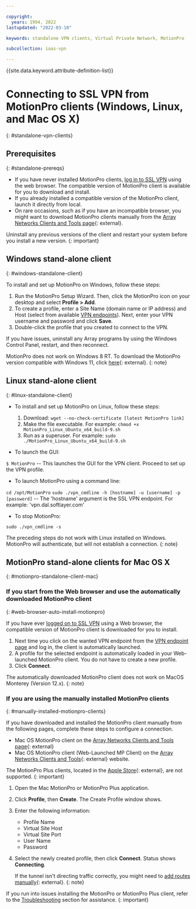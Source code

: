 ```yaml
---

copyright:
  years: 1994, 2022
lastupdated: "2022-03-10"

keywords: standalone VPN clients, Virtual Private Network, MotionPro

subcollection: iaas-vpn

---
```


{{site.data.keyword.attribute-definition-list}}

# Connecting to SSL VPN from MotionPro clients (Windows, Linux, and Mac OS X)
{: #standalone-vpn-clients}

## Prerequisites
{: #standalone-prereqs}

* If you have never installed MotionPro clients, [log in to SSL VPN](/docs/iaas-vpn?topic=iaas-vpn-getting-started#login-to-the-vpn) using the web browser. The compatible version of MotionPro client is available for you to download and install.
* If you already installed a compatible version of the MotionPro client, launch it directly from local.  
* On rare occasions, such as if you have an incompatible browser, you might want to download MotionPro clients manually from the [Array Networks Clients and Tools page](https://support.arraynetworks.net/prx/001/http/supportportal.arraynetworks.net/downloads/downloads.html){: external}. 

Uninstall any previous versions of the client and restart your system before you install a new version.
{: important}

## Windows stand-alone client
{: #windows-standalone-client}

To install and set up MotionPro on Windows, follow these steps:

1. Run the MotionPro Setup Wizard. Then, click the MotionPro icon on your desktop and select **Profile > Add**.
1. To create a profile, enter a Site Name (domain name or IP address) and Host (select from available [VPN endpoints](/docs/iaas-vpn?topic=iaas-vpn-available-vpn-endpoints)). Next, enter your VPN username and password and click **Save**.
1. Double-click the profile that you created to connect to the VPN.

If you have issues, uninstall any Array programs by using the Windows Control Panel, restart, and then reconnect.

   MotionPro does not work on Windows 8 RT. To download the MotionPro version compatible with Windows 11, click [here](https://support.arraynetworks.net/prx/000/http/supportportal.arraynetworks.net/downloads/motionpro/Windows/Win11/MotionProSetup_win11.zip){: external}.
   {: note}

## Linux stand-alone client
{: #linux-standalone-client}

* To install and set up MotionPro on Linux, follow these steps:
   
   1. Download: `wget --no-check-certificate [latest MotionPro link]`
   1. Make the file executable. For example: `chmod +x MotionPro_Linux_Ubuntu_x64_build-9.sh`
   1. Run as a superuser. For example: `sudo ./MotionPro_Linux_Ubuntu_x64_build-9.sh`
   
* To launch the GUI:

`$ MotionPro` -- This launches the GUI for the VPN client. Proceed to set up the VPN profile.

* To launch MotionPro using a command line:

`cd /opt/MotionPro`
`sudo ./vpn_cmdline -h [hostname] -u [username] -p [password]` -- The 'hostname' argument is the SSL VPN endpoint. For example: 'vpn.dal.softlayer.com'

* To stop MotionPro:

`sudo ./vpn_cmdline -s`

The preceding steps do not work with Linux installed on Windows. MotionPro will authenticate, but will not establish a connection.
{: note}

## MotionPro stand-alone clients for Mac OS X
{: #motionpro-standalone-client-mac}

### If you start from the Web browser and use the automatically downloaded MotionPro client
{: #web-browser-auto-install-motionpro}

If you have ever [logged on to SSL VPN](/docs/iaas-vpn?topic=iaas-vpn-getting-started#login-to-the-vpn) using a Web browser, the compatible version of MotionPro client is downloaded for you to install.

1. Next time you click on the wanted VPN endpoint from the [VPN endpoint page](https://www.ibm.com/cloud/vpn-access) and log in, the client is automatically launched. 
1. A profile for the selected endpoint is automatically loaded in your Web-launched MotionPro client. You do not have to create a new profile.
1. Click **Connect**.

The automatically downloaded MotionPro client does not work on MacOS Monterey (Version 12.x).
{: note}

### If you are using the manually installed MotionPro clients
{: #manually-installed-motionpro-clients}

If you have downloaded and installed the MotionPro client manually from the following pages, complete these steps to configure a connection.

* Mac OS MotionPro client on the [Array Networks Clients and Tools page](https://support.arraynetworks.net/prx/001/http/supportportal.arraynetworks.net/downloads/downloads.html){: external}
* Mac OS MotionPro client (Web-Launched MP Client) on the [Array Networks Clients and Tools](https://support.arraynetworks.net/prx/001/http/supportportal.arraynetworks.net/downloads/downloads.html){: external} website.

The MotionPro Plus clients, located in the [Apple Store](https://apps.apple.com/us/app/motionpro-plus/id1218085720?mt=12){: external}, are not supported. 
{: important}

1. Open the Mac MotionPro or MotionPro Plus application.
1. Click **Profile**, then **Create**. The Create Profile window shows.
1. Enter the following information:

   * Profile Name
   * Virtual Site Host
   * Virtual Site Port
   * User Name
   * Password
   
1. Select the newly created profile, then click **Connect**. Status shows **Connecting**. 
 
   If the tunnel isn't directing traffic correctly, you might need to [add routes manually](https://discussions.apple.com/thread/2735376){: external}.
   {: note}

If you run into issues installing the MotionPro or MotionPro Plus client, refer to the [Troubleshooting](/docs/iaas-vpn?topic=iaas-vpn-motionpro-pkg-error) section for assistance.
{: important}

